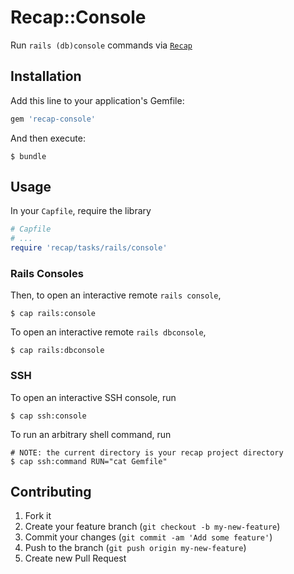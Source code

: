 # Recap::Console

Run `rails (db)console` commands via [`Recap`](https://github.com/freerange/recap)

## Installation

Add this line to your application's Gemfile:

```ruby
gem 'recap-console'
```

And then execute:

```console
$ bundle
```

## Usage

In your `Capfile`, require the library

```ruby
# Capfile
# ...
require 'recap/tasks/rails/console'
```

### Rails Consoles

Then, to open an interactive remote `rails console`,

```console
$ cap rails:console
```

To open an interactive remote `rails dbconsole`,

```console
$ cap rails:dbconsole
```

### SSH

To open an interactive SSH console, run

```console
$ cap ssh:console
```

To run an arbitrary shell command, run

```console
# NOTE: the current directory is your recap project directory
$ cap ssh:command RUN="cat Gemfile"
```

## Contributing

1. Fork it
2. Create your feature branch (`git checkout -b my-new-feature`)
3. Commit your changes (`git commit -am 'Add some feature'`)
4. Push to the branch (`git push origin my-new-feature`)
5. Create new Pull Request
